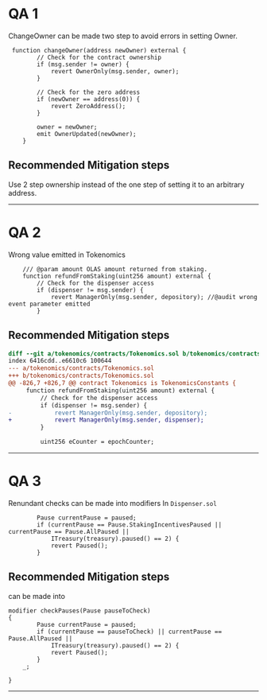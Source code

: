 # QA 1
ChangeOwner can be made two step to avoid errors in setting Owner.

```solidity
 function changeOwner(address newOwner) external {
        // Check for the contract ownership
        if (msg.sender != owner) {
            revert OwnerOnly(msg.sender, owner);
        }

        // Check for the zero address
        if (newOwner == address(0)) {
            revert ZeroAddress();
        }

        owner = newOwner;
        emit OwnerUpdated(newOwner);
    }
```

## Recommended Mitigation steps
Use 2 step ownership instead of the one step of setting it to an arbitrary address.

________________________________________________________________________________________________________________________________
# QA 2
Wrong value emitted in Tokenomics

```solidity
    /// @param amount OLAS amount returned from staking.
    function refundFromStaking(uint256 amount) external {
        // Check for the dispenser access
        if (dispenser != msg.sender) {
            revert ManagerOnly(msg.sender, depository); //@audit wrong event parameter emitted
        }
```

## Recommended Mitigation steps

```diff
diff --git a/tokenomics/contracts/Tokenomics.sol b/tokenomics/contracts/Tokenomics.sol
index 6416cdd..e6610c6 100644
--- a/tokenomics/contracts/Tokenomics.sol
+++ b/tokenomics/contracts/Tokenomics.sol
@@ -826,7 +826,7 @@ contract Tokenomics is TokenomicsConstants {
     function refundFromStaking(uint256 amount) external {
         // Check for the dispenser access
         if (dispenser != msg.sender) {
-            revert ManagerOnly(msg.sender, depository);
+            revert ManagerOnly(msg.sender, dispenser); 
         }

         uint256 eCounter = epochCounter;
```

________________________________________________________________________________________________________________________________
# QA 3
Renundant checks can be made into modifiers
In `Dispenser.sol`

```solidity
        Pause currentPause = paused;
        if (currentPause == Pause.StakingIncentivesPaused || currentPause == Pause.AllPaused ||
            ITreasury(treasury).paused() == 2) {
            revert Paused();
        }
```

## Recommended Mitigation steps

can be made into

```solidity
modifier checkPauses(Pause pauseToCheck)
{
        Pause currentPause = paused;
        if (currentPause == pauseToCheck) || currentPause == Pause.AllPaused ||
            ITreasury(treasury).paused() == 2) {
            revert Paused();
        }
	_;

}
```


________________________________________________________________________________________________________________________________